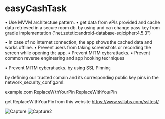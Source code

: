 # easyCashTask

• Use MVVM architecture pattern.
• get data from APIs provided and cache data retrieved in a secure room db.
by using    and can change pass key from gradle
implementation ("net.zetetic:android-database-sqlcipher:4.5.3")

• In case of no internet connection, the app shows the cached data and works offline.
• Prevent users from taking screenshots or recording the screen while opening the app.
• Prevent MITM cyberattacks.
• Prevent common reverse engineering and app hooking techniques 


• Prevent MITM cyberattacks.
by using SSL Pinning

 by defining our trusted domain and its corresponding public key pins in the network_security_config.xml:

<?xml version="1.0" encoding="utf-8"?>
<network-security-config>
    <domain-config>
        <domain includeSubdomains="true">example.com</domain>
        <pin-set>
            <!-- Pin for the SSL/TLS certificate of example.com -->
            <pin digest="SHA-256">ReplaceWithYourPin</pin>
            <!-- Backup Pin for the SSL/TLS certificate of example.com -->
            <pin digest="SHA-256">ReplaceWithYourPin</pin>
        </pin-set>
    </domain-config>
</network-security-config>

get ReplaceWithYourPin from this website
https://www.ssllabs.com/ssltest/

![Capture](https://github.com/alimahmoud0096/easyCashTask/assets/92761756/764f5985-8a03-4108-8caf-1d12fd419de8)
![Capture2](https://github.com/alimahmoud0096/easyCashTask/assets/92761756/6f3f9cba-e433-491b-b60a-88b436373293)
